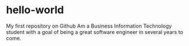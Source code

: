 # hello-world
My first repository on Github
Am a Business Information Technology student with a goal of being a great software engineer in several years to come.
